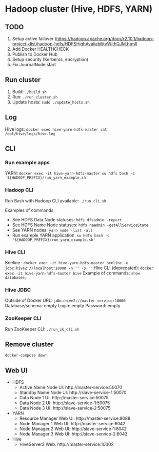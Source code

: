 # Hadoop cluster (Hive, HDFS, YARN)

## TODO

1. Setup active
   failover (https://hadoop.apache.org/docs/r2.10.1/hadoop-project-dist/hadoop-hdfs/HDFSHighAvailabilityWithQJM.html)
1. Add Docker HEALTHCHECK
1. Publish to Docker Hub
1. Setup security (Kerberos, encryption)
1. Fix JournalNode start

## Run cluster
1. Build: `./build.sh`
1. Run: `./run_cluster.sh`
1. Update hosts: `sudo ./update_hosts.sh` 

## Log

Hive logs: `docker exec hive-yarn-hdfs-master cat /opt/hive/logs/hive.log`

## CLI

### Run example apps

YARN: `docker exec -it hive-yarn-hdfs-master su hdfs bash -c '${HADOOP_PREFIX}/run_yarn_example.sh'`

### Hadoop CLI

Run Bash with Hadoop CLI available: `./run_cli.sh`

Examples of commands:

- See HDFS Data Node statuses: `hdfs dfsadmin -report`
- See HDFS Name Node statuses: `hdfs haadmin -getAllServiceState`
- See YARN nodes: `yarn node -list -all`
- Run example YARN application: `su hdfs bash -c '${HADOOP_PREFIX}/run_yarn_example.sh'`

### Hive CLI
Beeline : `docker exec -it hive-yarn-hdfs-master beeline -u jdbc:hive2://localhost:10000 -n '' -p ''`
Hive CLI (deprecated): `docker exec -it hive-yarn-hdfs-master hive`
Example of commands: `show databases;`

### Hive JDBC
Outside of Docker
URL: `jdbc:hive2://master-service:10000`
Database/schema: empty
Login: empty
Password: empty

### ZooKeeper CLI

Run ZooKeeper CLI: `./run_zk_cli.sh`

## Remove cluster

`docker-compose down`

## Web UI

- HDFS
    - Active Name Node UI: http://master-service:50070
    - Standby Name Node UI: http://slave-service-1:50070
    - Data Node 1 UI: http://master-service:50075
    - Data Node 2 UI: http://slave-service-1:50075
    - Data Node 3 UI: http://slave-service-2:50075
- YARN
    - Resource Manager Web UI: http://master-service:8088
    - Node Manager 1 Web UI: http://master-service:8042
    - Node Manager 2 Web UI: http://slave-service-1:8042
    - Node Manager 3 Web UI: http://slave-service-2:8042
- Hive
    - HiveServer2 Web: http://master-service:10002 
